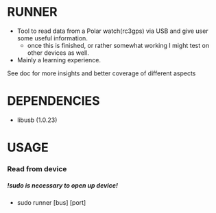 # RUNNER
* Tool to read data from a Polar watch(rc3gps) via USB and give user some useful information.
	* once this is finished, or rather somewhat working I might test on other devices as well.	
* Mainly a learning experience.

See doc for more insights and better coverage of different aspects

# DEPENDENCIES
* libusb (1.0.23)

# USAGE 
### Read from device 
##### !sudo is necessary to open up device!
* sudo runner [bus] [port]

